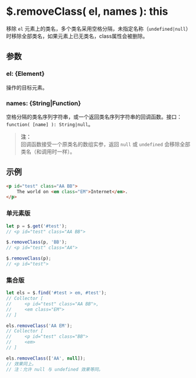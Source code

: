 # $.removeClass( el, names ): this

移除 `el` 元素上的类名，多个类名采用空格分隔，未指定名称（`undefined|null`）时移除全部类名，如果元素上已无类名，class属性会被删除。


## 参数

### el: {Element}

操作的目标元素。


### names: {String|Function}

空格分隔的类名序列字符串，或一个返回类名序列字符串的回调函数。接口：`function( [name] ): String|null`。

> **注：**<br>
> 回调函数接受一个原类名的数组实参，返回 `null` 或 `undefined` 会移除全部类名（和调用时一样）。


## 示例

```html
<p id="test" class="AA BB">
    The world on <em class="EM">Internet</em>.
</p>
```


### 单元素版

```js
let p = $.get('#test');
// <p id="test" class="AA BB">

$.removeClass(p, 'BB');
// <p id="test" class="AA">

$.removeClass(p);
// <p id="test">
```


### 集合版

```js
let els = $.find('#test > em, #test');
// Collector [
//     <p id="test" class="AA BB">,
//     <em class="EM">
// ]

els.removeClass('AA EM');
// Collector [
//     <p id="test" class="BB">
//     <em>
// ]

els.removeClass(['AA', null]);
// 效果同上。
// 注：允许 null 与 undefined 效果等同。
```

